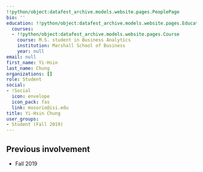 ```yaml
---
!!python/object:datafest_archive.models.website.pages.PeoplePage
bio: ''
education: !!python/object:datafest_archive.models.website.pages.Education
  courses:
  - !!python/object:datafest_archive.models.website.pages.Course
    course: M.S. student in Business Analytics
    institution: Marshall School of Business
    year: null
email: null
first_name: Yi-Hsin
last_name: Chung
organizations: []
role: Student
social:
- !Social
  icon: envelope
  icon_pack: fas
  link: mosorio@isi.edu
title: Yi-Hsin Chung
user_groups:
- Student (Fall 2019)
---
```



## Previous involvement

* Fall 2019


